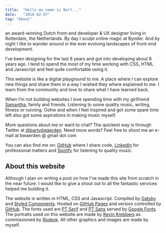 ```yaml
---
title:  "Hello my name is Bart..."
date:   "2018-02-07"
tag: "About"
---
```


an award-winning Dutch front-end developer & UX designer living in Rotterdam, the Netherlands. By day I sculpt online magic at Bynder. And by night I like to wander around in the ever evolving landscapes of front-end development.

I’ve been designing for the last 8 years and got into developing about 6 years ago. I tend to spend the most of my time working with CSS, HTML and Javascript and feel quite comfortable using it.

This website is like a digital playground to me. A place where I can explore new things and share them in a way I wished they where explained to me. I learn from the community and love to share what I have learned back.

When I’m not building websites I love spending time with my girlfriend <a href="http://samanthavolk.nl" target="_blank">Samantha</a>, family and friends. Listening to some quality music, writing, fitness or running. Oohw and when I feel inspired and got some spare time left also got some aspirations in making music myself.

More questions about me or want to chat? The quickest way is through Twitter at <a href="https://twitter.com/BartvdWaerden" target="_blank">@bartvdwaerden</a>. Need more words? Feel free to shoot me an e-mail at bwaerden @ gmail dot com

You can also find me on: <a href="https://github.com/BartvdWaerden" target="_blank">GitHub</a> where I share code, <a href="https://nl.linkedin.com/in/bartvdwaerden" target="_blank">LinkedIn</a> for professional matters and <a href="https://open.spotify.com/user/bartvdwaerden" target="_blank">Spotify</a> for listening to quality music.

## About this website

Although I plan on writing a post on how I’ve made this site from scratch in the near future. I would like to give a shout out to all the fantastic services helped me building it.

The website is written in HTML, CSS and Javascript. Compiled by <a href="https://www.gatsbyjs.org/" target="_blank">Gatsby</a> and <a href="https://www.styled-components.com/" target="_blank">Styled Components</a>. Hosted on <a href="https://pages.github.com/" target="_blank">GitHub Pages</a> and version controlled by <a href="https://github.com/" target="_blank">GitHub</a>. The fonts used are <a href="https://www.google.com/fonts/specimen/PT+Serif" target="_blank">PT Serif</a> and <a href="https://www.google.com/fonts/specimen/PT+Sans" target="_blank">PT Sans</a> served by <a href="https://www.google.com/fonts" target="_blank">Google Fonts</a>. The portraits used on this website are made by <a href="http://www.krebbert.nl/" target="_blank">Kevin Krebbers</a> as commissioned by <a href="http://www.rodesk.com" target="_blank">Rodesk</a>. All other graphics and images are made by myself.
